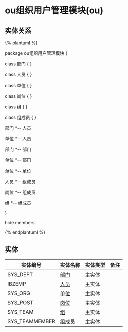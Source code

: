 # ou组织用户管理模块(ou)

  

## 实体关系
{% plantuml %}

package ou组织用户管理模块 {

class 部门 {
}

class 人员 {
}

class 单位 {
}

class 岗位 {
}

class 组 {
}

class 组成员 {
}


部门 *-- 人员 


单位 *-- 人员 


部门 *-- 部门 


单位 *-- 部门 


单位 *-- 单位 


人员 *-- 组成员 


岗位 *-- 组成员 


组 *-- 组成员 



}

hide members

{% endplantuml %}


## 实体

| 实体编号    |    实体名称    |  实体类型     |  备注  |
| --------   |------------| -----   |  -------- | 
|SYS_DEPT|[部门](ou/SysDepartment.md)|主实体|&nbsp;|
|IBZEMP|[人员](ou/SysEmployee.md)|主实体|&nbsp;|
|SYS_ORG|[单位](ou/SysOrganization.md)|主实体|&nbsp;|
|SYS_POST|[岗位](ou/SysPost.md)|主实体|&nbsp;|
|SYS_TEAM|[组](ou/SysTeam.md)|主实体|&nbsp;|
|SYS_TEAMMEMBER|[组成员](ou/SysTeamMember.md)|主实体|&nbsp;|
